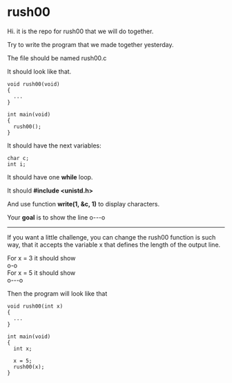 # rush00

Hi. it is the repo for rush00 that we will do together.

Try to write the program that we made together yesterday.

The file should be named rush00.c

It should look like that.

    void rush00(void)
    {
      ...
    }
    
    int main(void)
    {
      rush00();
    }

It should have the next variables:

    char c;
    int i;

It should have one **while** loop.

It should **#include <unistd.h>**

And use function **write(1, &c, 1)** to display characters.

Your **goal** is to show the line
o---o

_________________________________
If you want a little challenge, you can change the rush00 function is such way, that it accepts the variable x that defines the length of the output line.

For x = 3 it should show<br>
o-o<br>
For x = 5 it should show<br>
o---o

Then the program will look like that

    void rush00(int x)
    {
      ...
    }
    
    int main(void)
    {
      int x;
    
      x = 5;
      rush00(x);
    }
